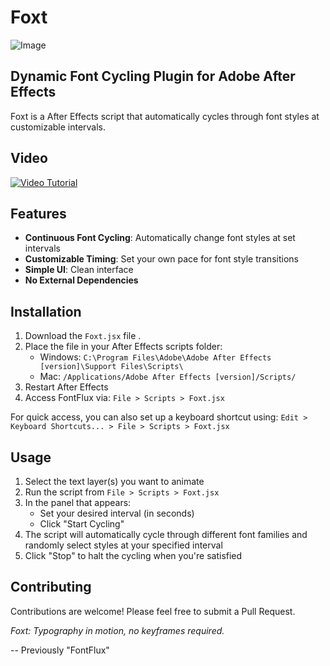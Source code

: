 ﻿# Foxt

![Image](https://github.com/user-attachments/assets/dc86a049-41ce-45fd-966b-c87c376f65de)

## Dynamic Font Cycling Plugin for Adobe After Effects

Foxt is a  After Effects script that automatically cycles through font styles at customizable intervals.

## Video
[![Video Tutorial](https://github.com/user-attachments/assets/fff586f1-600a-40ca-92e0-2400ca953c12)]([link-url](https://www.linkedin.com/posts/aashutosh-kattel_aftereffect-plugin-textanimation-activity-7301469048297398272-vorA?utm_source=share&utm_medium=member_desktop&rcm=ACoAAD4vuAsBu0XPeyDXRrNdiisbn8W1vEadmDw))


## Features

- **Continuous Font Cycling**: Automatically change font styles at set intervals
- **Customizable Timing**: Set your own pace for font style transitions
- **Simple UI**: Clean interface
- **No External Dependencies**

## Installation

1. Download the `Foxt.jsx` file .
2. Place the file in your After Effects scripts folder:
   - Windows: `C:\Program Files\Adobe\Adobe After Effects [version]\Support Files\Scripts\`
   - Mac: `/Applications/Adobe After Effects [version]/Scripts/`
3. Restart After Effects
4. Access FontFlux via: `File > Scripts > Foxt.jsx`

For quick access, you can also set up a keyboard shortcut using:
`Edit > Keyboard Shortcuts... > File > Scripts > Foxt.jsx`

## Usage

1. Select the text layer(s) you want to animate
2. Run the script from `File > Scripts > Foxt.jsx`
3. In the panel that appears:
   - Set your desired interval (in seconds)
   - Click "Start Cycling"
4. The script will automatically cycle through different font families and randomly select styles at your specified interval
5. Click "Stop" to halt the cycling when you're satisfied


## Contributing

Contributions are welcome! Please feel free to submit a Pull Request.

*Foxt: Typography in motion, no keyframes required.* 

-- Previously "FontFlux"
